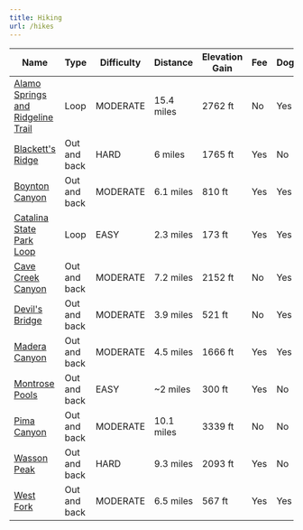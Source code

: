 ```yaml
---
title: Hiking
url: /hikes
---
```


<wb-map url="/hikes/hikes.geojson"></wb-map>

<table>
    <thead><tr><th>Name</th><th>Type</th><th>Difficulty</th><th>Distance</th><th>Elevation Gain</th><th>Fee</th><th>Dogs</th></tr></thead>
    <tbody><tr><td><a href="/hikes/alamo-springs-ridgeline.md">Alamo Springs and Ridgeline Trail</a></td><td>Loop</td><td>MODERATE</td><td>15.4 miles</td><td>2762 ft</td><td>No</td><td>Yes</td></tr><tr><td><a href="/hikes/blacketts-ridge.md">Blackett's Ridge</a></td><td>Out and back</td><td>HARD</td><td>6 miles</td><td>1765 ft</td><td>Yes</td><td>No</td></tr><tr><td><a href="/hikes/boynton-canyon.md">Boynton Canyon</a></td><td>Out and back</td><td>MODERATE</td><td>6.1 miles</td><td>810 ft</td><td>Yes</td><td>Yes</td></tr><tr><td><a href="/hikes/catalina-state-park-loop.md">Catalina State Park Loop</a></td><td>Loop</td><td>EASY</td><td>2.3 miles</td><td>173 ft</td><td>Yes</td><td>Yes</td></tr><tr><td><a href="/hikes/cave-creek-canyon.md">Cave Creek Canyon</a></td><td>Out and back</td><td>MODERATE</td><td>7.2 miles</td><td>2152 ft</td><td>No</td><td>Yes</td></tr><tr><td><a href="/hikes/devils-bridge.md">Devil's Bridge</a></td><td>Out and back</td><td>MODERATE</td><td>3.9 miles</td><td>521 ft</td><td>No</td><td>Yes</td></tr><tr><td><a href="/hikes/madera-canyon.md">Madera Canyon</a></td><td>Out and back</td><td>MODERATE</td><td>4.5 miles</td><td>1666 ft</td><td>Yes</td><td>Yes</td></tr><tr><td><a href="/hikes/montrose-pools.md">Montrose Pools</a></td><td>Out and back</td><td>EASY</td><td>~2 miles</td><td>300 ft</td><td>Yes</td><td>No</td></tr><tr><td><a href="/hikes/pima-canyon.md">Pima Canyon</a></td><td>Out and back</td><td>MODERATE</td><td>10.1 miles</td><td>3339 ft</td><td>No</td><td>No</td></tr><tr><td><a href="/hikes/wasson-peak.md">Wasson Peak</a></td><td>Out and back</td><td>HARD</td><td>9.3 miles</td><td>2093 ft</td><td>Yes</td><td>No</td></tr><tr><td><a href="/hikes/west-fork.md">West Fork</a></td><td>Out and back</td><td>MODERATE</td><td>6.5 miles</td><td>567 ft</td><td>Yes</td><td>Yes</td></tr></tbody>
  </table>
